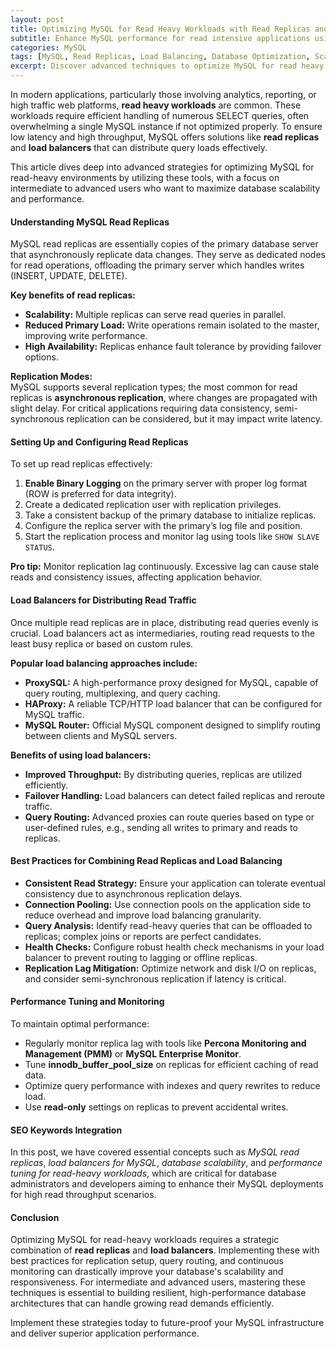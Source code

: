 ```yaml
---
layout: post  
title: Optimizing MySQL for Read Heavy Workloads with Read Replicas and Load Balancers  
subtitle: Enhance MySQL performance for read intensive applications using read replicas and effective load balancing strategies  
categories: MySQL  
tags: [MySQL, Read Replicas, Load Balancing, Database Optimization, Scalability, Performance Tuning]  
excerpt: Discover advanced techniques to optimize MySQL for read heavy workloads by leveraging read replicas and load balancers to improve scalability, reduce latency, and enhance overall database performance.  
---
```

In modern applications, particularly those involving analytics, reporting, or high traffic web platforms, **read heavy workloads** are common. These workloads require efficient handling of numerous SELECT queries, often overwhelming a single MySQL instance if not optimized properly. To ensure low latency and high throughput, MySQL offers solutions like **read replicas** and **load balancers** that can distribute query loads effectively.

This article dives deep into advanced strategies for optimizing MySQL for read-heavy environments by utilizing these tools, with a focus on intermediate to advanced users who want to maximize database scalability and performance.

#### Understanding MySQL Read Replicas

MySQL read replicas are essentially copies of the primary database server that asynchronously replicate data changes. They serve as dedicated nodes for read operations, offloading the primary server which handles writes (INSERT, UPDATE, DELETE).

**Key benefits of read replicas:**

- **Scalability:** Multiple replicas can serve read queries in parallel.
- **Reduced Primary Load:** Write operations remain isolated to the master, improving write performance.
- **High Availability:** Replicas enhance fault tolerance by providing failover options.

**Replication Modes:**  
MySQL supports several replication types; the most common for read replicas is **asynchronous replication**, where changes are propagated with slight delay. For critical applications requiring data consistency, semi-synchronous replication can be considered, but it may impact write latency.

#### Setting Up and Configuring Read Replicas

To set up read replicas effectively:

1. **Enable Binary Logging** on the primary server with proper log format (ROW is preferred for data integrity).
2. Create a dedicated replication user with replication privileges.
3. Take a consistent backup of the primary database to initialize replicas.
4. Configure the replica server with the primary’s log file and position.
5. Start the replication process and monitor lag using tools like `SHOW SLAVE STATUS`.

**Pro tip:** Monitor replication lag continuously. Excessive lag can cause stale reads and consistency issues, affecting application behavior.

#### Load Balancers for Distributing Read Traffic

Once multiple read replicas are in place, distributing read queries evenly is crucial. Load balancers act as intermediaries, routing read requests to the least busy replica or based on custom rules.

**Popular load balancing approaches include:**

- **ProxySQL:** A high-performance proxy designed for MySQL, capable of query routing, multiplexing, and query caching.
- **HAProxy:** A reliable TCP/HTTP load balancer that can be configured for MySQL traffic.
- **MySQL Router:** Official MySQL component designed to simplify routing between clients and MySQL servers.

**Benefits of using load balancers:**

- **Improved Throughput:** By distributing queries, replicas are utilized efficiently.
- **Failover Handling:** Load balancers can detect failed replicas and reroute traffic.
- **Query Routing:** Advanced proxies can route queries based on type or user-defined rules, e.g., sending all writes to primary and reads to replicas.

#### Best Practices for Combining Read Replicas and Load Balancing

- **Consistent Read Strategy:** Ensure your application can tolerate eventual consistency due to asynchronous replication delays.
- **Connection Pooling:** Use connection pools on the application side to reduce overhead and improve load balancing granularity.
- **Query Analysis:** Identify read-heavy queries that can be offloaded to replicas; complex joins or reports are perfect candidates.
- **Health Checks:** Configure robust health check mechanisms in your load balancer to prevent routing to lagging or offline replicas.
- **Replication Lag Mitigation:** Optimize network and disk I/O on replicas, and consider semi-synchronous replication if latency is critical.

#### Performance Tuning and Monitoring

To maintain optimal performance:

- Regularly monitor replica lag with tools like **Percona Monitoring and Management (PMM)** or **MySQL Enterprise Monitor**.
- Tune **innodb_buffer_pool_size** on replicas for efficient caching of read data.
- Optimize query performance with indexes and query rewrites to reduce load.
- Use **read-only** settings on replicas to prevent accidental writes.

#### SEO Keywords Integration

In this post, we have covered essential concepts such as *MySQL read replicas*, *load balancers for MySQL*, *database scalability*, and *performance tuning for read-heavy workloads*, which are critical for database administrators and developers aiming to enhance their MySQL deployments for high read throughput scenarios.

#### Conclusion

Optimizing MySQL for read-heavy workloads requires a strategic combination of **read replicas** and **load balancers**. Implementing these with best practices for replication setup, query routing, and continuous monitoring can drastically improve your database's scalability and responsiveness. For intermediate and advanced users, mastering these techniques is essential to building resilient, high-performance database architectures that can handle growing read demands efficiently.

Implement these strategies today to future-proof your MySQL infrastructure and deliver superior application performance.
